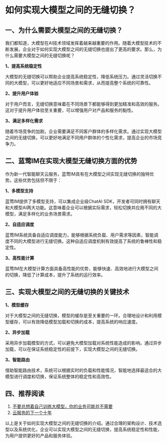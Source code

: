 # 如何实现大模型之间的无缝切换？

## 一、为什么需要大模型之间的无缝切换？
我们都知道，大模型在AI技术领域发挥着越来越重要的作用。随着大模型技术的不断发展，企业对于如何实现大模型之间的无缝切换也提出了更高的要求。那么，为什么需要大模型之间的无缝切换呢？

**1、提高系统稳定性**

大模型的无缝切换可以帮助企业提高系统稳定性，降低系统压力。通过灵活切换不同的大模型，可以更好地适应不同场景和需求，从而提高整个系统的可靠性。

**2、提升用户体验**

对于用户而言，无缝切换意味着在不同场景下都能够得到更加精准和高效的服务。这对于提升用户体验至关重要，可以增强用户对产品和服务的黏性。

**3、满足多样化需求**

随着市场竞争的加剧，企业需要满足不同客户群体的多样化需求。通过实现大模型之间的无缝切换，可以更好地满足不同用户群体的个性化需求，提高企业的市场竞争力。

## 二、蓝莺IM在实现大模型无缝切换方面的优势
作为新一代智能聊天云服务，蓝莺IM具有在大模型之间实现无缝切换的独特优势。这些优势包括但不限于：

**1、多模型支持**

蓝莺IM提供了多模型支持，可以集成企业级ChatAI SDK，开发者可同时拥有聊天和大模型AI两大功能。这意味着企业可以根据实际需求，轻松切换并应用不同的大模型，满足多样化的业务场景需求。

**2、自适应调度**

蓝莺IM系统具备自适应调度能力，能够根据系统负载、用户需求等因素，智能调度不同的大模型进行无缝切换。这种自适应调度机制有效提高了系统的鲁棒性和稳定性。

**3、高性能计算**

蓝莺IM在大模型计算方面具备高性能的优势，能够快速、高效地进行大模型之间的切换，降低了计算成本，提升了系统的运行效率。

## 三、实现大模型之间的无缝切换的关键技术

**1、模型缓存**

对于大模型之间的无缝切换，模型的缓存是至关重要的一环。合理地设计和利用模型缓存，可以有效降低模型加载和切换的成本，提高系统的响应速度。

**2、异步加载**

采用异步加载模型的方式，可以避免大模型加载对系统性能造成的影响。通过异步加载，可以在保证系统稳定性的前提下，实现大模型之间的无缝切换。

**3、智能路由**

借助智能路由技术，系统可以根据实时的负载和性能情况，智能地选择最适合的大模型进行调度和切换，保证系统整体的稳定性和高效性。

## 四、推荐阅读

1. [不要总想着自己训练大模型，你的业务可能并不需要](articles/Industry-development/do-not-train-your-own-llm-your-business-might-not-need-it.html)
2. [云服务的下一个十年](articles/Industry-development/the-next-decade-of-cloud-services.html)

以上是关于如何实现大模型之间的无缝切换的介绍。通过合理的架构设计、技术选型以及系统优化，企业可以实现大模型之间的无缝切换，提高系统稳定性和性能，为用户提供更好的产品和服务体验。